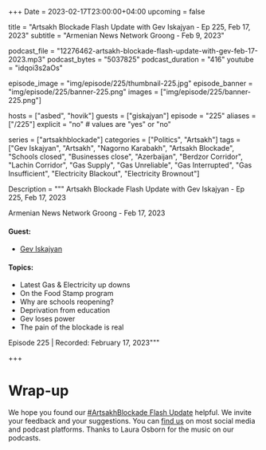 +++
Date = 2023-02-17T23:00:00+04:00
upcoming = false 

title = "Artsakh Blockade Flash Update with Gev Iskajyan - Ep 225, Feb 17, 2023"
subtitle = "Armenian News Network Groong - Feb 9, 2023"

podcast_file = "12276462-artsakh-blockade-flash-update-with-gev-feb-17-2023.mp3"
podcast_bytes = "5037825"
podcast_duration = "416"
youtube = "idqoi3s2aOs"

episode_image = "img/episode/225/thumbnail-225.jpg"
episode_banner = "img/episode/225/banner-225.png"
images = ["img/episode/225/banner-225.png"]

hosts = ["asbed", "hovik"]
guests = ["giskajyan"]
episode = "225"
aliases = ["/225"]
explicit = "no" # values are "yes" or "no"


series = ["artsakhblockade"]
categories = ["Politics", "Artsakh"]
tags = ["Gev Iskajyan", "Artsakh", "Nagorno Karabakh", "Artsakh Blockade", "Schools closed", "Businesses close", "Azerbaijan", "Berdzor Corridor", "Lachin Corridor", "Gas Supply", "Gas Unreliable", "Gas Interrupted", "Gas Insufficient", "Electricity Blackout", "Electricity Brownout"]

Description = """
Artsakh Blockade Flash Update with Gev Iskajyan - Ep 225, Feb 17, 2023

Armenian News Network Groong - Feb 17, 2023

#### Guest: 
* [Gev Iskajyan](/guest/giskajyan)

#### Topics:
* Latest Gas & Electricity up downs
* On the Food Stamp program
* Why are schools reopening?
* Deprivation from education
* Gev loses power
* The pain of the blockade is real

Episode 225 | Recorded: February 17, 2023"""

+++

# Wrap-up

We hope you found our [#ArtsakhBlockade Flash Update](https://podcasts.groong.org/) helpful. We invite your feedback and your suggestions. You can [find us](https://linktr.ee/groong) on most social media and podcast platforms. Thanks to Laura Osborn for the music on our podcasts.
